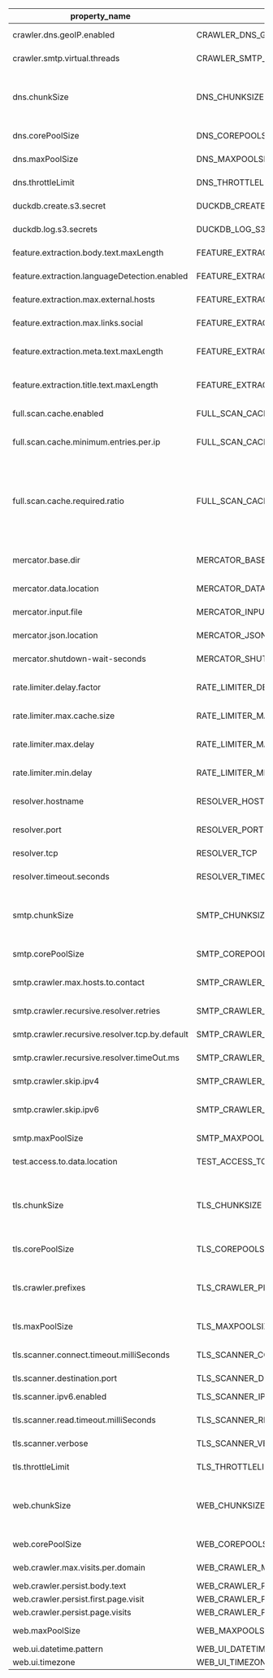 |                 property_name                  |              environment_variable              |                                                                                                                                                                         description                                                                                                                                                                          |   Data_type    |      default_value       |
|------------------------------------------------|------------------------------------------------|--------------------------------------------------------------------------------------------------------------------------------------------------------------------------------------------------------------------------------------------------------------------------------------------------------------------------------------------------------------|----------------|--------------------------|
| crawler.dns.geoIP.enabled                      | CRAWLER_DNS_GEOIP_ENABLED                      | Whether IP addresses should be enriched using MaxMind GeoIP                                                                                                                                                                                                                                                                                                  | Boolean        | false                    |
| crawler.smtp.virtual.threads                   | CRAWLER_SMTP_VIRTUAL_THREADS                   | Whether the SMTP crawler should use virtual threads.                                                                                                                                                                                                                                                                                                         | Boolean        | false                    |
| dns.chunkSize                                  | DNS_CHUNKSIZE                                  | The number of domains that should be processed as one chunk (by the same thread) by the DNS crawler. This also impacts the number of threads that are actually used. Suppose you have 50 entries in the input file and chunksize is 25                                                                                                                       | Integer        | 1000                     |
| dns.corePoolSize                               | DNS_COREPOOLSIZE                               | The initial number of threads used by the DNS crawler. See also dns.chunkSize                                                                                                                                                                                                                                                                                | Integer        | 1000                     |
| dns.maxPoolSize                                | DNS_MAXPOOLSIZE                                | The maximun number of threads used by the DNS crawler.                                                                                                                                                                                                                                                                                                       | Integer        | 1000                     |
| dns.throttleLimit                              | DNS_THROTTLELIMIT                              | The maximum number of concurrent tasklet executions allowed for the DNS crawler                                                                                                                                                                                                                                                                              | Integer        | 200                      |
| duckdb.create.s3.secret                        | DUCKDB_CREATE_S3_SECRET                        | Whether Mercator should create an S3 secret before accessing its data.                                                                                                                                                                                                                                                                                       | Boolean        | false                    |
| duckdb.log.s3.secrets                          | DUCKDB_LOG_S3_SECRETS                          | Whether Mercator should log the S3 secrets known by duckdb.                                                                                                                                                                                                                                                                                                  | Boolean        | false                    |
| feature.extraction.body.text.maxLength         | FEATURE_EXTRACTION_BODY_TEXT_MAXLENGTH         | The text extracted for from the HTML will be truncated to this length before being saved.                                                                                                                                                                                                                                                                    | Integer        | 20000                    |
| feature.extraction.languageDetection.enabled   | FEATURE_EXTRACTION_LANGUAGEDETECTION_ENABLED   | Whether the web crawler should do language detection on each visited HTML page.                                                                                                                                                                                                                                                                              | Boolean        | true                     |
| feature.extraction.max.external.hosts          | FEATURE_EXTRACTION_MAX_EXTERNAL_HOSTS          | The list of external hosts found in the HTML will be truncated to this length before being saved.                                                                                                                                                                                                                                                            | Integer        | 2000                     |
| feature.extraction.max.links.social            | FEATURE_EXTRACTION_MAX_LINKS_SOCIAL            | For each social media platform the list of URL's will be truncated to this length before being saved.                                                                                                                                                                                                                                                        | Integer        | 10                       |
| feature.extraction.meta.text.maxLength         | FEATURE_EXTRACTION_META_TEXT_MAXLENGTH         | The meta text (extracted from the meta elements in the HTML) will be truncated to tgis length before being saved                                                                                                                                                                                                                                             | Integer        | 20000                    |
| feature.extraction.title.text.maxLength        | FEATURE_EXTRACTION_TITLE_TEXT_MAXLENGTH        | The text (extracted from the header element in the HTML) will be truncated to this length before being saved.                                                                                                                                                                                                                                                | Integer        | 2000                     |
| full.scan.cache.enabled                        | FULL_SCAN_CACHE_ENABLED                        | Whether the TLS crawler should cache results per IP address.                                                                                                                                                                                                                                                                                                 | Boolean        | true                     |
| full.scan.cache.minimum.entries.per.ip         | FULL_SCAN_CACHE_MINIMUM_ENTRIES_PER_IP         | The minimum number of actual TLS scans to do per IP before using a cache entry instead of another scan.                                                                                                                                                                                                                                                      | Integer        | 10                       |
| full.scan.cache.required.ratio                 | FULL_SCAN_CACHE_REQUIRED_RATIO                 | Some IP addresses host many websites and often these websites have identical TLS configuration. We cache the crawled TLS config per IP to reduce the number of needed TLS handshakes. The TLS crawler will only use a cached result when the ratio of domain names (on a given IP address) having identical TLS config is equal or higher than this setting. | Double         | 0.9                      |
| mercator.base.dir                              | MERCATOR_BASE_DIR                              | Main directory used by Mercator. Used in other properties: mercator.data.location and mercator.json.location                                                                                                                                                                                                                                                 | Directory path | $HOME/mercator           |
| mercator.data.location                         | MERCATOR_DATA_LOCATION                         | Path to the directory where Mercator will write its output (in parquet format).                                                                                                                                                                                                                                                                              | Directory path | $HOME/mercator/data      |
| mercator.input.file                            | MERCATOR_INPUT_FILE                            | Path to CSV file used by Mercator when running in in batch mode.                                                                                                                                                                                                                                                                                             | File path      | $HOME/mercator/input.csv |
| mercator.json.location                         | MERCATOR_JSON_LOCATION                         | Path to directory where Mercator (in barch mode) will write intermediate data in JSON format.                                                                                                                                                                                                                                                                | Directory path | $HOME/mercator/json      |
| mercator.shutdown-wait-seconds                 | MERCATOR_SHUTDOWN-WAIT-SECONDS                 | Number of seconds that Mercator (in batch mode) will wait before exiting.                                                                                                                                                                                                                                                                                    | Integer        | 0                        |
| rate.limiter.delay.factor                      | RATE_LIMITER_DELAY_FACTOR                      | The TLS crawler applies rate limiting based on https://heritrix.readthedocs.io/en/latest/configuring-jobs.html#politeness                                                                                                                                                                                                                                    | Double         | 0.9                      |
| rate.limiter.max.cache.size                    | RATE_LIMITER_MAX_CACHE_SIZE                    | The maximum number of TLS results to keep in the cache                                                                                                                                                                                                                                                                                                       | Integer        | 20000                    |
| rate.limiter.max.delay                         | RATE_LIMITER_MAX_DELAY                         | The maximum number of milliseconds to apply by the rate limiter of the TLS crawler (between two requests to the same IP)                                                                                                                                                                                                                                     | Integer        | 500                      |
| rate.limiter.min.delay                         | RATE_LIMITER_MIN_DELAY                         | The minimum number of milliseconds to apply by the rate limiter of the TLS crawler                                                                                                                                                                                                                                                                           | Integer        | 10                       |
| resolver.hostname                              | RESOLVER_HOSTNAME                              | The hostname of the recursive resolver to be used by the DNS crawler. When not set it will use the DNS resolvers of the system.                                                                                                                                                                                                                              | Hostname or IP | empty                    |
| resolver.port                                  | RESOLVER_PORT                                  | The port used by the DNS crawler to contact the recursive resolver                                                                                                                                                                                                                                                                                           | Integer        | 53                       |
| resolver.tcp                                   | RESOLVER_TCP                                   | Whether the DNS crawler should use TCP by default for DNS queries                                                                                                                                                                                                                                                                                            | Boolean        | true                     |
| resolver.timeout.seconds                       | RESOLVER_TIMEOUT_SECONDS                       | The timeout in seconds applied by the DNS crawler (for DNS queries)                                                                                                                                                                                                                                                                                          | Integer        | 10                       |
| smtp.chunkSize                                 | SMTP_CHUNKSIZE                                 | The number of domains that should be processed together by the SMTP crawler. This also impacts the number of threads that are actually used. Suppose you have 50 entries in the input file and chunksize is 25                                                                                                                                               | Integer        | 1000                     |
| smtp.corePoolSize                              | SMTP_COREPOOLSIZE                              | The initial number of threads used by the SMTP crawler. See also smtp.chunkSize                                                                                                                                                                                                                                                                              | Integer        | 1000                     |
| smtp.crawler.max.hosts.to.contact              | SMTP_CRAWLER_MAX_HOSTS_TO_CONTACT              | The maximum number of hosts that the SMTP server should try to contact per visit request (sort of denial of service mitigation)                                                                                                                                                                                                                              | Integer        | 15                       |
| smtp.crawler.recursive.resolver.retries        | SMTP_CRAWLER_RECURSIVE_RESOLVER_RETRIES        | The number of retries done by the SMTP crawler when resolving MX records                                                                                                                                                                                                                                                                                     | Integer        | 2                        |
| smtp.crawler.recursive.resolver.tcp.by.default | SMTP_CRAWLER_RECURSIVE_RESOLVER_TCP_BY_DEFAULT | Whether the SMTP crawler should use TCP by default when resolving MX records                                                                                                                                                                                                                                                                                 | Boolean        | false                    |
| smtp.crawler.recursive.resolver.timeOut.ms     | SMTP_CRAWLER_RECURSIVE_RESOLVER_TIMEOUT_MS     | The time out in milliseconds applied by the SMTP crawler when resolving MX records                                                                                                                                                                                                                                                                           | Integer        | 2500                     |
| smtp.crawler.skip.ipv4                         | SMTP_CRAWLER_SKIP_IPV4                         | Whether the SMTP crawler should skip contacting SMTP servers over IPv4                                                                                                                                                                                                                                                                                       | Boolean        | false                    |
| smtp.crawler.skip.ipv6                         | SMTP_CRAWLER_SKIP_IPV6                         | Whether the SMTP crawler should skip contacting SMTP servers over IPv6; useful when Mercator is running on a system that does not support IPv6.                                                                                                                                                                                                              | Boolean        | false                    |
| smtp.maxPoolSize                               | SMTP_MAXPOOLSIZE                               | The maximun number of threads used by the SMTP crawler.                                                                                                                                                                                                                                                                                                      | Integer        | 1000                     |
| test.access.to.data.location                   | TEST_ACCESS_TO_DATA_LOCATION                   | Whether Mercator should test (at startup) if it has access to its data location.                                                                                                                                                                                                                                                                             | Boolean        | false                    |
| tls.chunkSize                                  | TLS_CHUNKSIZE                                  | The number of domains that should be processed as one chunk (by the same thread) by the TLS crawler. This also impacts the number of threads that are actually used. Suppose you have 50 entries in the input file and chunksize is 25. Then the work will be done by only 2 threads.                                                                        | Integer        | 1000                     |
| tls.corePoolSize                               | TLS_COREPOOLSIZE                               | The initial number of threads used by the TLS crawler. See also dns.chunkSize                                                                                                                                                                                                                                                                                | Integer        | 1000                     |
| tls.crawler.prefixes                           | TLS_CRAWLER_PREFIXES                           | The TLS scanner can contact one or more hostnames per domain name: based on a list of prefixes prepended to the domain name. By default it will contact the domain name itself and www.+domainname                                                                                                                                                           | List of String | www                      |
| tls.maxPoolSize                                | TLS_MAXPOOLSIZE                                | The maximun number of threads used by the TLS crawler.                                                                                                                                                                                                                                                                                                       | Integer        | 1000                     |
| tls.scanner.connect.timeout.milliSeconds       | TLS_SCANNER_CONNECT_TIMEOUT_MILLISECONDS       | The maximum number of milliseconds the TLS crawler will wait when trying to set up a TCP connection.                                                                                                                                                                                                                                                         | Integer        | 3000                     |
| tls.scanner.destination.port                   | TLS_SCANNER_DESTINATION_PORT                   | The TCP destination port used by the TLS scanner                                                                                                                                                                                                                                                                                                             | Integer        | 443                      |
| tls.scanner.ipv6.enabled                       | TLS_SCANNER_IPV6_ENABLED                       | Whether the TLS crawler should attempt to contact IPv6 addresses                                                                                                                                                                                                                                                                                             | Boolean        | false                    |
| tls.scanner.read.timeout.milliSeconds          | TLS_SCANNER_READ_TIMEOUT_MILLISECONDS          | The maximum number of milliseconds the TLS crawler will wait when waiting for a response.                                                                                                                                                                                                                                                                    | Integer        | 3000                     |
| tls.scanner.verbose                            | TLS_SCANNER_VERBOSE                            | Whether the TLS crawler should be verbose in its logging                                                                                                                                                                                                                                                                                                     | Boolean        | false                    |
| tls.throttleLimit                              | TLS_THROTTLELIMIT                              | The maximum number of concurrent tasklet executions allowed for the TLS crawler                                                                                                                                                                                                                                                                              | Integer        | 200                      |
| web.chunkSize                                  | WEB_CHUNKSIZE                                  | The number of domains that should be processed together by the web crawler. This also impacts the number of threads that are actually used. Suppose you have 50 entries in the input file and chunksize is 25. then the work will be done by only 2 threads.                                                                                                 | Integer        | 1000                     |
| web.corePoolSize                               | WEB_COREPOOLSIZE                               | The initial number of threads used by the web crawler. See also web.chunkSize                                                                                                                                                                                                                                                                                | Integer        | 100                      |
| web.crawler.max.visits.per.domain              | WEB_CRAWLER_MAX_VISITS_PER_DOMAIN              | The maximum number of pages that should be visited by the web crawler per visit request.                                                                                                                                                                                                                                                                     | Integer        | 10                       |
| web.crawler.persist.body.text                  | WEB_CRAWLER_PERSIST_BODY_TEXT                  | Property currently has no effect.                                                                                                                                                                                                                                                                                                                            | Boolean        | true                     |
| web.crawler.persist.first.page.visit           | WEB_CRAWLER_PERSIST_FIRST_PAGE_VISIT           | Property currently has no effect.                                                                                                                                                                                                                                                                                                                            | Boolean        | true                     |
| web.crawler.persist.page.visits                | WEB_CRAWLER_PERSIST_PAGE_VISITS                | Property currently has no effect.                                                                                                                                                                                                                                                                                                                            | Boolean        | true                     |
| web.maxPoolSize                                | WEB_MAXPOOLSIZE                                | The maximun number of threads used by the web crawler.                                                                                                                                                                                                                                                                                                       | Integer        | 100                      |
| web.ui.datetime.pattern                        | WEB_UI_DATETIME_PATTERN                        | Format used to display timestamps in the Web UI                                                                                                                                                                                                                                                                                                              | String         | yyyy-MM-dd HH:mm:ss z    |
| web.ui.timezone                                | WEB_UI_TIMEZONE                                | Timezone used to display timestamps in the UI                                                                                                                                                                                                                                                                                                                | String         | Europe/Brussels          |
